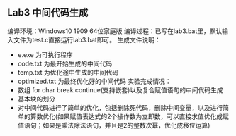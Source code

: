 ## Lab3 中间代码生成

编译环境：Windows10 1909 64位家庭版
编译过程：已写在lab3.bat里，默认输入文件为test.c直接运行lab3.bat即可。
生成文件说明：
+ e.exe 为可执行程序
+ code.txt 为最开始生成的中间代码
+ temp.txt 为优化途中生成的中间代码
+ optimized.txt 为最终优化好的中间代码
实验完成情况：
+ 数组 for char break continue(支持嵌套)以及复合赋值语句的中间代码生成
+ 基本块的划分
+ 对中间代码进行了简单的优化，包括删除死代码，删除中间变量，以及进行简单的算数优化(如果赋值表达式的2个操作数为立即数，可以直接求值优化成赋值语句；如果是乘法除法语句，并且是2的整数次幂，优化成移位运算)
